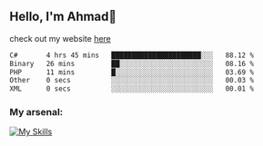 
## Hello, I'm Ahmad👋

check out my website [here](https://ahmadalwi.com/)

<!--START_SECTION:waka-->

```txt
C#       4 hrs 45 mins   ██████████████████████░░░   88.12 %
Binary   26 mins         ██░░░░░░░░░░░░░░░░░░░░░░░   08.16 %
PHP      11 mins         █░░░░░░░░░░░░░░░░░░░░░░░░   03.69 %
Other    0 secs          ░░░░░░░░░░░░░░░░░░░░░░░░░   00.03 %
XML      0 secs          ░░░░░░░░░░░░░░░░░░░░░░░░░   00.01 %
```

<!--END_SECTION:waka-->

### My arsenal:

[![My Skills](https://skillicons.dev/icons?i=js,ts,py,go,react,nextjs,svelte,nodejs,django,tailwind,html,css,sass,firebase,mongodb,postgres,mysql,redis,git,github,docker,vscode,figma,godot)](https://skillicons.dev)
